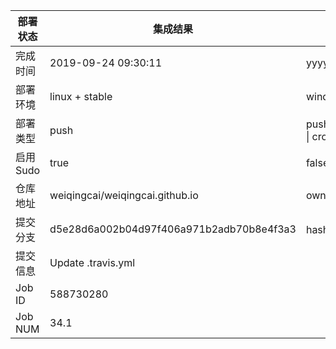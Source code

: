 部署状态 | 集成结果 | 参考值
---|---|---
完成时间 | 2019-09-24 09:30:11 | yyyy-mm-dd hh:mm:ss
部署环境 | linux + stable | window \| linux + stable
部署类型 | push | push \| pull_request \| api \| cron
启用Sudo | true | false \| true
仓库地址 | weiqingcai/weiqingcai.github.io | owner_name/repo_name
提交分支 | d5e28d6a002b04d97f406a971b2adb70b8e4f3a3 | hash 16位
提交信息 | Update .travis.yml |
Job ID   | 588730280 |
Job NUM  | 34.1 |
